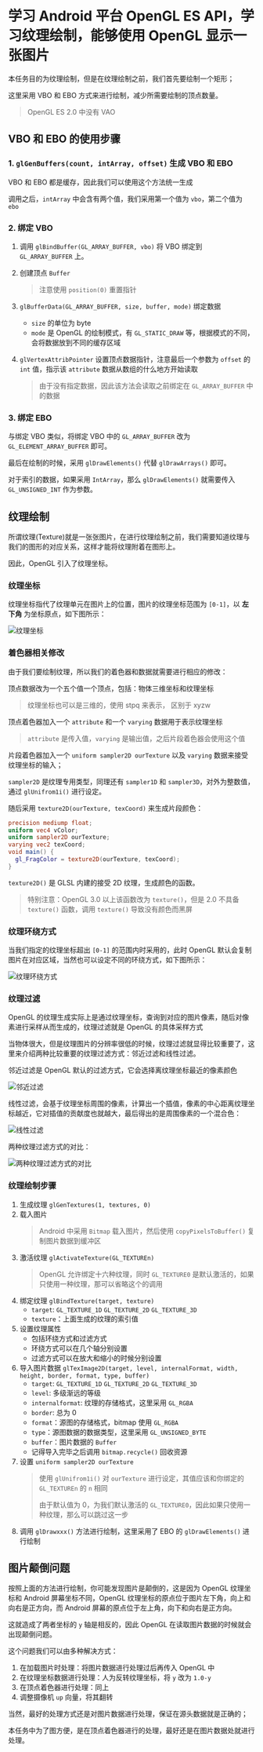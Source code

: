 # 学习 Android 平台 OpenGL ES API，学习纹理绘制，能够使用 OpenGL 显示一张图片

本任务目的为纹理绘制，但是在纹理绘制之前，我们首先要绘制一个矩形；

这里采用 VBO 和 EBO 方式来进行绘制，减少所需要绘制的顶点数量。


> OpenGL ES 2.0 中没有 VAO

## VBO 和 EBO 的使用步骤

### 1. `glGenBuffers(count, intArray, offset)` 生成 VBO 和 EBO

VBO 和 EBO 都是缓存，因此我们可以使用这个方法统一生成

调用之后，`intArray` 中会含有两个值，我们采用第一个值为 `vbo`，第二个值为 `ebo`

### 2. 绑定 VBO

1. 调用 `glBindBuffer(GL_ARRAY_BUFFER, vbo)` 将 VBO 绑定到 `GL_ARRAY_BUFFER` 上。

2. 创建顶点 `Buffer`
   > 注意使用 `position(0)` 重置指针
3. `glBufferData(GL_ARRAY_BUFFER, size, buffer, mode)` 绑定数据
   - `size` 的单位为 byte
   - `mode` 是 OpenGL 的绘制模式，有 `GL_STATIC_DRAW` 等，根据模式的不同，会将数据放到不同的缓存区域
4. `glVertexAttribPointer` 设置顶点数据指针，注意最后一个参数为 `offset` 的 `int` 值，指示该 `attribute` 数据从数组的什么地方开始读取
   > 由于没有指定数据，因此该方法会读取之前绑定在 `GL_ARRAY_BUFFER` 中的数据

### 3. 绑定 EBO

与绑定 VBO 类似，将绑定 VBO 中的 `GL_ARRAY_BUFFER` 改为 `GL_ELEMENT_ARRAY_BUFFER` 即可。

最后在绘制的时候，采用 `glDrawElements()` 代替 `glDrawArrays()` 即可。

对于索引的数据，如果采用 `IntArray`，那么 `glDrawElements()` 就需要传入 `GL_UNSIGNED_INT` 作为参数。


## 纹理绘制

所谓纹理(Texture)就是一张张图片，在进行纹理绘制之前，我们需要知道纹理与我们的图形的对应关系，这样才能将纹理附着在图形上。

因此，OpenGL 引入了纹理坐标。

### 纹理坐标

纹理坐标指代了纹理单元在图片上的位置，图片的纹理坐标范围为 `[0-1]`，以 **左下角** 为坐标原点，如下图所示：


![纹理坐标](https://user-images.githubusercontent.com/12459199/65234064-7c1be380-db06-11e9-9881-551727b2810f.png)

### 着色器相关修改

由于我们要绘制纹理，所以我们的着色器和数据就需要进行相应的修改：

顶点数据改为一个五个值一个顶点，包括：物体三维坐标和纹理坐标
> 纹理坐标也可以是三维的，使用 stpq 来表示， 区别于 xyzw

顶点着色器加入一个 `attribute` 和一个 `varying` 数据用于表示纹理坐标
> `attribute` 是传入值，`varying` 是输出值，之后片段着色器会使用这个值

片段着色器加入一个 `uniform sampler2D ourTexture` 以及 `varying` 数据来接受纹理坐标的输入；

`sampler2D` 是纹理专用类型，同理还有 `sampler1D` 和 `sampler3D`，对外为整数值，通过 `glUnifrom1i()` 进行设定。

随后采用 `texture2D(ourTexture, texCoord)` 来生成片段颜色：


```glsl
precision mediump float;
uniform vec4 vColor;
uniform sampler2D ourTexture;
varying vec2 texCoord;
void main() {
  gl_FragColor = texture2D(ourTexture, texCoord);
}
```

`texture2D()` 是 GLSL 内建的接受 2D 纹理，生成颜色的函数。

>特别注意：OpenGL 3.0 以上该函数改为 `texture()`，但是 2.0 不具备 `texture()` 函数，调用 `texture()` 导致没有颜色而黑屏

### 纹理环绕方式

当我们指定的纹理坐标超出 `[0-1]` 的范围内时采用的，此时 OpenGL 默认会复制图片在对应区域，当然也可以设定不同的环绕方式，如下图所示：

![纹理环绕方式](https://user-images.githubusercontent.com/12459199/65236893-192d4b00-db0c-11e9-93df-c417e4d1e74b.png)

### 纹理过滤

OpenGL 的纹理生成实际上是通过纹理坐标，查询到对应的图片像素，随后对像素进行采样从而生成的，纹理过滤就是 OpenGL 的具体采样方式

当物体很大，但是纹理图片的分辨率很低的时候，纹理过滤就显得比较重要了，这里来介绍两种比较重要的纹理过滤方式：邻近过滤和线性过滤。

邻近过滤是 OpenGL 默认的过滤方式，它会选择离纹理坐标最近的像素颜色

![邻近过滤](https://user-images.githubusercontent.com/12459199/65237287-ee8fc200-db0c-11e9-800c-f84090192ba1.png)

线性过滤，会基于纹理坐标周围的像素，计算出一个插值，像素的中心距离纹理坐标越近，它对插值的贡献度也就越大，最后得出的是周围像素的一个混合色：


![线性过滤](https://user-images.githubusercontent.com/12459199/65237476-4e866880-db0d-11e9-87e6-bc3c09b60843.png)

两种纹理过滤方式的对比：

![两种纹理过滤方式的对比](https://user-images.githubusercontent.com/12459199/65237560-75449f00-db0d-11e9-9173-08516449cb2c.png)


### 纹理绘制步骤

1. 生成纹理 `glGenTextures(1, textures, 0)`
2. 载入图片
   > Android 中采用 `Bitmap` 载入图片，然后使用 `copyPixelsToBuffer()` 复制图片数据到缓冲区
3. 激活纹理 `glActivateTexture(GL_TEXTUREn)`
   > OpenGL 允许绑定十六种纹理，同时 `GL_TEXTURE0` 是默认激活的，如果只使用一种纹理，那可以省略这个的调用
4. 绑定纹理 `glBindTexture(target, texture)`
   - `target`:  `GL_TEXTURE_1D` `GL_TEXTURE_2D` `GL_TEXTURE_3D`
   - `texture`：上面生成的纹理的索引值
5. 设置纹理属性
   - 包括环绕方式和过滤方式
   - 环绕方式可以在几个轴分别设置
   - 过滤方式可以在放大和缩小的时候分别设置
6. 导入图片数据 `glTexImage2D(target, level, internalFormat, width, height, border, format, type, buffer)`
   - `target`:  `GL_TEXTURE_1D` `GL_TEXTURE_2D` `GL_TEXTURE_3D`
   - `level`: 多级渐远的等级
   - `internalformat`: 纹理的存储格式，这里采用 `GL_RGBA`
   - `border`: 总为 0
   - `format`：源图的存储格式，bitmap 使用 `GL_RGBA`
   - `type`：源图数据的数据类型，这里采用 `GL_UNSIGNED_BYTE`
   - `buffer`：图片数据的 `Buffer`
   - 记得导入完毕之后调用 `bitmap.recycle()` 回收资源
7. 设置 `uniform sampler2D ourTexture`
   > 使用 `glUnifrom1i()` 对 `ourTexture` 进行设定，其值应该和你绑定的 `GL_TEXTUREn` 的 `n` 相同
   >
   > 由于默认值为 0，为我们默认激活的 `GL_TEXTURE0`，因此如果只使用一种纹理，那么可以跳过这一步
8. 调用 `glDrawxxx()` 方法进行绘制，这里采用了 EBO 的 `glDrawElements()` 进行绘制


## 图片颠倒问题

按照上面的方法进行绘制，你可能发现图片是颠倒的，这是因为 OpenGL 纹理坐标和 Android 屏幕坐标不同，OpenGL 纹理坐标的原点位于图片左下角，向上和向右是正方向，而 Android 屏幕的原点位于左上角，向下和向右是正方向。

这就造成了两者坐标的 `y` 轴是相反的，因此 OpenGL 在读取图片数据的时候就会出现颠倒问题。

这个问题我们可以由多种解决方式：

1. 在加载图片时处理：将图片数据进行处理过后再传入 OpenGL 中
2. 在纹理坐标数据进行处理：人为反转纹理坐标，将 `y` 改为 `1.0-y`
3. 在顶点着色器进行处理：同上
4. 调整摄像机 `up` 向量，将其翻转

当然，最好的处理方式还是对图片数据进行处理，保证在源头数据就是正确的；

本任务中为了图方便，是在顶点着色器进行的处理，最好还是在图片数据处就进行处理。

